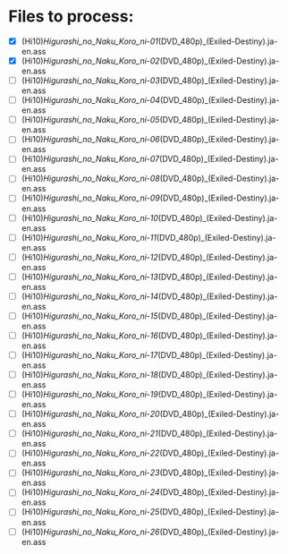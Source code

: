 # Files to process:
- [x] (Hi10)_Higurashi_no_Naku_Koro_ni_-_01_(DVD_480p)_(Exiled-Destiny).ja-en.ass
- [x] (Hi10)_Higurashi_no_Naku_Koro_ni_-_02_(DVD_480p)_(Exiled-Destiny).ja-en.ass
- [ ] (Hi10)_Higurashi_no_Naku_Koro_ni_-_03_(DVD_480p)_(Exiled-Destiny).ja-en.ass
- [ ] (Hi10)_Higurashi_no_Naku_Koro_ni_-_04_(DVD_480p)_(Exiled-Destiny).ja-en.ass
- [ ] (Hi10)_Higurashi_no_Naku_Koro_ni_-_05_(DVD_480p)_(Exiled-Destiny).ja-en.ass
- [ ] (Hi10)_Higurashi_no_Naku_Koro_ni_-_06_(DVD_480p)_(Exiled-Destiny).ja-en.ass
- [ ] (Hi10)_Higurashi_no_Naku_Koro_ni_-_07_(DVD_480p)_(Exiled-Destiny).ja-en.ass
- [ ] (Hi10)_Higurashi_no_Naku_Koro_ni_-_08_(DVD_480p)_(Exiled-Destiny).ja-en.ass
- [ ] (Hi10)_Higurashi_no_Naku_Koro_ni_-_09_(DVD_480p)_(Exiled-Destiny).ja-en.ass
- [ ] (Hi10)_Higurashi_no_Naku_Koro_ni_-_10_(DVD_480p)_(Exiled-Destiny).ja-en.ass
- [ ] (Hi10)_Higurashi_no_Naku_Koro_ni_-_11_(DVD_480p)_(Exiled-Destiny).ja-en.ass
- [ ] (Hi10)_Higurashi_no_Naku_Koro_ni_-_12_(DVD_480p)_(Exiled-Destiny).ja-en.ass
- [ ] (Hi10)_Higurashi_no_Naku_Koro_ni_-_13_(DVD_480p)_(Exiled-Destiny).ja-en.ass
- [ ] (Hi10)_Higurashi_no_Naku_Koro_ni_-_14_(DVD_480p)_(Exiled-Destiny).ja-en.ass
- [ ] (Hi10)_Higurashi_no_Naku_Koro_ni_-_15_(DVD_480p)_(Exiled-Destiny).ja-en.ass
- [ ] (Hi10)_Higurashi_no_Naku_Koro_ni_-_16_(DVD_480p)_(Exiled-Destiny).ja-en.ass
- [ ] (Hi10)_Higurashi_no_Naku_Koro_ni_-_17_(DVD_480p)_(Exiled-Destiny).ja-en.ass
- [ ] (Hi10)_Higurashi_no_Naku_Koro_ni_-_18_(DVD_480p)_(Exiled-Destiny).ja-en.ass
- [ ] (Hi10)_Higurashi_no_Naku_Koro_ni_-_19_(DVD_480p)_(Exiled-Destiny).ja-en.ass
- [ ] (Hi10)_Higurashi_no_Naku_Koro_ni_-_20_(DVD_480p)_(Exiled-Destiny).ja-en.ass
- [ ] (Hi10)_Higurashi_no_Naku_Koro_ni_-_21_(DVD_480p)_(Exiled-Destiny).ja-en.ass
- [ ] (Hi10)_Higurashi_no_Naku_Koro_ni_-_22_(DVD_480p)_(Exiled-Destiny).ja-en.ass
- [ ] (Hi10)_Higurashi_no_Naku_Koro_ni_-_23_(DVD_480p)_(Exiled-Destiny).ja-en.ass
- [ ] (Hi10)_Higurashi_no_Naku_Koro_ni_-_24_(DVD_480p)_(Exiled-Destiny).ja-en.ass
- [ ] (Hi10)_Higurashi_no_Naku_Koro_ni_-_25_(DVD_480p)_(Exiled-Destiny).ja-en.ass
- [ ] (Hi10)_Higurashi_no_Naku_Koro_ni_-_26_(DVD_480p)_(Exiled-Destiny).ja-en.ass